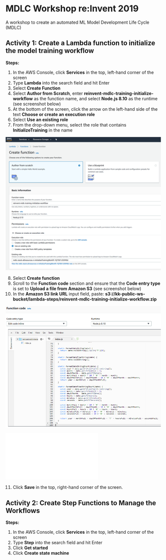 # MDLC Workshop re:Invent 2019
A workshop to create an automated ML Model Development Life Cycle (MDLC) 

## Activity 1: Create a Lambda function to initialize the model training workflow

**Steps:**

1. In the AWS Console, click **Services** in the top, left-hand corner of the screen
2. Type **Lambda** into the search field and hit Enter
3. Select **Create Function**
4. Select **Author from Scratch**, enter **reinvent-mdlc-training-initialize-workflow** as the function name, and select **Node.js 8.10** as the runtime (see screenshot below)
5. At the bottom of the screen, click the arrow on the left-hand side of the text **Choose or create an execution role** 
6. Select **Use an existing role**
7. From the drop-down menu, select the role that contains **InitializeTraining** in the name 

![Create Function](/images/create_function_training_iam.png)

8. Select **Create function**
9. Scroll to the **Function code** section and ensure that the **Code entry type** is set to **Upload a file from Amazon S3** (see screenshot below)
10. In the **Amazon S3 link URL** input field, paste: **s3://kk-public-ws-bucket/lambda-steps/reinvent-mdlc-training-initialize-workflow.zip**

![Function Code](/images/function_code_training.png)

![Function Code](/code/reinvent-mdlc-training-initialize-workflow.js)

11. Click **Save**  in the top, right-hand corner of the screen.

## Activity 2: Create Step Functions to Manage the Workflows

**Steps:**

1. In the AWS Console, click **Services** in the top, left-hand corner of the screen
2. Type **Step** into the search field and hit Enter
3. Click **Get started**
4. Click **Create state machine**
